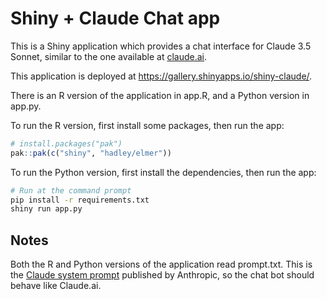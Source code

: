 Shiny + Claude Chat app
=======================

This is a Shiny application which provides a chat interface for Claude 3.5 Sonnet, similar to the one available at [claude.ai](https://claude.ai/).

This application is deployed at https://gallery.shinyapps.io/shiny-claude/.

There is an R version of the application in app.R, and a Python version in app.py.

To run the R version, first install some packages, then run the app:

```R
# install.packages("pak")
pak::pak(c("shiny", "hadley/elmer"))
```

To run the Python version, first install the dependencies, then run the app:

```bash
# Run at the command prompt
pip install -r requirements.txt
shiny run app.py
```


## Notes

Both the R and Python versions of the application read prompt.txt. This is the [Claude system prompt](https://docs.anthropic.com/en/release-notes/system-prompts#sept-9th-2024) published by Anthropic, so the chat bot should behave like Claude.ai.
